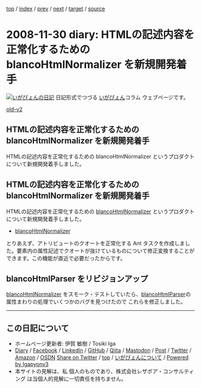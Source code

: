 [top](../index.html) 
 / [index](index.html) 
 / [prev](ig081129.html) 
 / [next](ig081209.html) 
 / [target](https://www.igapyon.jp/igapyon/diary/2008/ig081130.html) 
 / [source](https://github.com/igapyon/diary/blob/master/2008/ig081130.src.md) 

2008-11-30 diary: HTMLの記述内容を正常化するための blancoHtmlNormalizer を新規開発着手
=====================================================================================================
[![いがぴょんの日記](https://www.igapyon.jp/igapyon/diary/images/iga200306s.jpg "いがぴょん")](https://www.igapyon.jp/igapyon/diary/memo/memoigapyon.html) 日記形式でつづる [いがぴょん](https://www.igapyon.jp/igapyon/diary/memo/memoigapyon.html)コラム ウェブページです。

[old-v2](ig081130-orig.html)

## HTMLの記述内容を正常化するための blancoHtmlNormalizer を新規開発着手

HTMLの記述内容を正常化するための blancoHtmlNormalizer というプロダクトについて新規開発着手しました。


## HTMLの記述内容を正常化するための blancoHtmlNormalizer を新規開発着手

HTMLの記述内容を正常化するための [blancoHtmlNormalizer](https://www.igapyon.jp/blanco/blancodownload.html#blancoHtmlNormalizer) というプロダクトについて新規開発着手しました。

* [blancoHtmlNormalizer](https://www.igapyon.jp/blanco/blancodownload.html#blancoHtmlNormalizer)

とりあえず、アトリビュートのクオートを正常化する Ant タスクを作成しました。要素内の属性記述でクオートが抜けているものについて修正変換することができます。この機能が直近で必要だったからです。

## blancoHtmlParser をリビジョンアップ

[blancoHtmlNormalizer](https://www.igapyon.jp/blanco/blancodownload.html#blancoHtmlNormalizer) をスモーク・テストしていたら、[blancoHtmlParser](https://www.igapyon.jp/blanco/blancodownload.html#blancoHtmlParser)の属性まわりの処理でいくつかのバグを見つけたので これらを修正しました。


----------------------------------------------------------------------------------------------------

## この日記について

* ホームページ更新者: 伊賀 敏樹 / Tosiki Iga
* [Diary](https://www.igapyon.jp/igapyon/diary/) / [Facebook](https://www.facebook.com/igapyon) / [LinkedIn](https://www.linkedin.com/in/toshikiiga) / [GitHub](https://github.com/igapyon) / [Qiita](https://qiita.com/igapyon) / [Mastodon](https://social.vivaldi.net/@igapyon) / [Post](https://post.news/igapyon) / [Twitter](https://twitter.com/ToshikiIga) / [Amazon](https://www.amazon.co.jp/%E4%BC%8A%E8%B3%80-%E6%95%8F%E6%A8%B9/e/B004LTQWCQ) / [OSDN](https://ja.osdn.net/users/iga/)
[Share on Twitter](https://twitter.com/intent/tweet?hashtags=igapyon%2Cdiary%2C%E3%81%84%E3%81%8C%E3%81%B4%E3%82%87%E3%82%93&text=HTML%E3%81%AE%E8%A8%98%E8%BF%B0%E5%86%85%E5%AE%B9%E3%82%92%E6%AD%A3%E5%B8%B8%E5%8C%96%E3%81%99%E3%82%8B%E3%81%9F%E3%82%81%E3%81%AE+blancoHtmlNormalizer+%E3%82%92%E6%96%B0%E8%A6%8F%E9%96%8B%E7%99%BA%E7%9D%80%E6%89%8B&url=https%3A%2F%2Fwww.igapyon.jp%2Figapyon%2Fdiary%2F2008%2Fig081130.html) / [top](../index.html) / [いがぴょんについて](https://www.igapyon.jp/igapyon/diary/memo/memoigapyon.html) / [Powered by Igapyonv3](https://github.com/igapyon/igapyonv3)
* 本サイトの見解は、私 個人のものであり、株式会社レザボア・コンサルティング は当個人的見解に一切責任を持ちません。 

